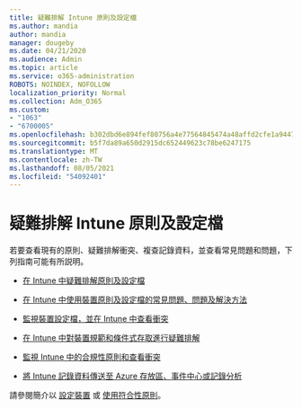```yaml
---
title: 疑難排解 Intune 原則及設定檔
ms.author: mandia
author: mandia
manager: dougeby
ms.date: 04/21/2020
ms.audience: Admin
ms.topic: article
ms.service: o365-administration
ROBOTS: NOINDEX, NOFOLLOW
localization_priority: Normal
ms.collection: Adm_O365
ms.custom:
- "1063"
- "6700005"
ms.openlocfilehash: b302dbd6e894fef80756a4e77564845474a48affd2cfe1a944765189395f8f6d
ms.sourcegitcommit: b5f7da89a650d2915dc652449623c78be6247175
ms.translationtype: MT
ms.contentlocale: zh-TW
ms.lasthandoff: 08/05/2021
ms.locfileid: "54092401"
---
```

# <a name="troubleshooting-intune-policy-and-profiles"></a>疑難排解 Intune 原則及設定檔

若要查看現有的原則、疑難排解衝突、複查記錄資料，並查看常見問題和問題，下列指南可能有所説明。

- [在 Intune 中疑難排解原則及設定檔](https://docs.microsoft.com/mem/intune/configuration/troubleshoot-policies-in-microsoft-intune)

- [在 Intune 中使用裝置原則及設定檔的常見問題、問題及解決方法](https://docs.microsoft.com/intune/device-profile-troubleshoot)

- [監視裝置設定檔，並在 Intune 中查看衝突](https://docs.microsoft.com/intune/device-profile-monitor)

- [在 Intune 中對裝置規範和條件式存取進行疑難排解](https://docs.microsoft.com/intune/troubleshoot-conditional-access)

- [監視 Intune 中的合規性原則和查看衝突](https://docs.microsoft.com/intune/compliance-policy-monitor)

- [將 Intune 記錄資料傳送至 Azure 存放區、事件中心或記錄分析](https://docs.microsoft.com/intune/review-logs-using-azure-monitor)

請參閱簡介以 [設定裝置](https://docs.microsoft.com/intune/device-profiles) 或 [使用符合性原則](https://docs.microsoft.com/intune/device-compliance-get-started)。